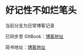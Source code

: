 # 好记性不如烂笔头
当前分支为日常博客记录

已同步至 GItBook：[博客地址](https://lbw.gitbook.io/blogs/v/Blogs/)

简书地址：[博客地址](https://www.jianshu.com/u/b1e5e50afa2a)

